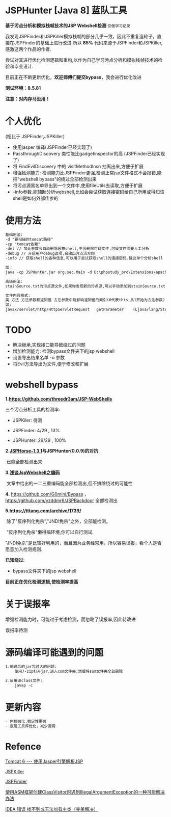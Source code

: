 # JSPHunter [Java 8] 蓝队工具

**基于污点分析和模拟栈帧技术的JSP Webshell检测**     `仅做学习记录`

我发现JSPFinder和JSPKiller模拟栈帧的部分几乎一致，因此不重复造轮子，直接在JSPFinder的基础上进行改进,所以 **85%** 代码来源于JSPFinder和JSPKiller,感激这两个作品的作者.   

尝试对其进行优化检测逻辑和重构,以作为自己学习污点分析和模拟栈帧技术的检验和毕业设计.

目前正在不断更新优化，**欢迎师傅们提交bypass**，我会进行优化改进

**测试环境：8.5.81**

**注意：对内存马没用！**

# 个人优化

(相比于 JSPFinder,JSPKiller)

- 使用jasper 编译(JSPFinder已经实现了)
- PassthroughDiscovery 类性能比gadgetinspector的高 (JSPFinder已经实现了)
- 将 FindEvilDiscovery 中的 visitMethodInsn 抽离出来,方便于扩展
- 增强检测能力: 检测能力比JSPFinder更强,检测正常jsp文件格式不会报错,能把"webshell bypass"的绕过全部检测出来
- 将污点源黑名单导出到一个文件中,使用fileUtils去读取,方便于扩展
- -info参数.能辅助分析webshell,比如会尝试获取连接密码给自己所用或得知该shell是如何外部传参的

# 使用方法

```md
基础用法:
-d "要扫描的tomcat路径"
-cp "tomcat依赖"
-del // 加此参数会自动删除恶意shell,不会删除可疑文件,可疑文件需要人工分析
-debug // 开启用户debug选项,会输出污点流方向
-info // 获取shell的各种信息,可以用于尝试获取shell的连接密码.建议单个分析shell

如：
java -cp JSPHunter.jar org.sec.Main -d D:\phpstudy_pro\Extensions\apache-tomcat-8.5.81\webapps\ROOT -cp D:\phpstudy_pro\Extensions\apache-tomcat-8.5.81\lib -del 

高级用法:
stainSource.txt为污点源文件,如果你发现新的污点源,可以手动添加到stainSource.txt,进而增强检测能力.

文件内容格式:
类 方法 方法参数和返回值 方法参数中能影响返回值的索引(0代表this,从1开始为方法参数)
如:
javax/servlet/http/HttpServletRequest	getParameter	(Ljava/lang/String;)Ljava/lang/String;	0,
```

# TODO

- 解决继承,实现接口能导致绕过的问题
- 增加检测能力:   检测bypass文件夹下的jsp webshell
- 设置导出结果名单 -o 参数
- 将Evil方法导出为文件,便于修改和扩展

# webshell bypass

**1.https://github.com/threedr3am/JSP-WebShells**

三个污点分析工具的检测率:

- JSPKiler: 待测

- JSPFinder:  4/29 ,  13%

- JSPHunter: 29/29 , 100%

**2.[JSPHorse-1.3.1](https://github.com/CrackerCat/JSPHorse)与JSPHunter(0.0.9)的对抗**

​	已能全部检测出来

**3.[浅谈JspWebshell之编码](https://tttang.com/archive/1840/)**

​	文章中给出的一二三重编码能全部检测出,但不排除绕过的可能性

**4.** https://github.com/G0mini/Bypass	，https://github.com/yzddmr6/JSPBackdoor	全部检测出 

**5.https://tttang.com/archive/1739/**

​	除了"反序列化免杀","JNDI免杀"之外，全部能检测。

​	"反序列化免杀"懒得搞环境,你可以自行测试.

​	"JNDI免杀"是比较好利用的，而且因为业务经常用，所以容易误报，看个人是否愿意加入检测规则.

**已知绕过:**

- bypass文件夹下的jsp webshell

**目前正在优化检测逻辑,使检测率提高**



# 关于误报率

增强检测能力时，可能过于考虑检测，而忽略了误报率,因此待改进

误报率待测



# 源码编译可能遇到的问题

```md
1.编译后的jar包过大的问题:
	使用7-zip打开jar,进入com文件夹,然后将sum文件夹全部删除
	
2.反编译class文件:
	javap -c 	
```

# 更新内容
```md
- 内核强化,稳定性更强
- 底层工具库优化，减少漏洞
```


# Refence

[Tomcat 6 --- 使用Jasper引擎解析JSP](https://www.cnblogs.com/xing901022/p/4592159.html)

[JSPKiller](https://github.com/changheluor007/JSPKiller)

[JSPFinder](https://github.com/flowerwind/JspFinder)

[使用ASM框架创建ClassVisitor时遇到IllegalArgumentException的一种可能解决办法](https://blog.csdn.net/fwhdzh/article/details/128694172)

[IDEA 错误 找不到或无法加载主类（完美解决）](https://blog.csdn.net/l_mloveforever/article/details/112725753)
